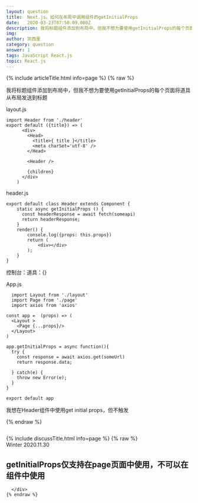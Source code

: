 ```yaml
---
layout: question
title:  Next.js。如何在布局中调用组件的getInitialProps
date:   2020-03-23T07:50:09.000Z
description: 我将标题组件添加到布局中，但我不想为要使用getInitialProps的每个页面将道具从布局发送到标题layout.js  import Hea...
img: 
author: 凯西里
category: question
answer: 1
tags: JavaScript React.js
topic: React.js
---
```

<div class="article-root">
  <div class="article">
    {% include articleTitle.html info=page %}
    {% raw %}
    <div class="article-content"><p><font style="vertical-align: inherit;"><font style="vertical-align: inherit;">我将标题组件添加到布局中，但我不想为要使用getInitialProps的每个页面将道具从布局发送到标题</font></font></p>

<p><font style="vertical-align: inherit;"><font style="vertical-align: inherit;">layout.js  </font></font></p>

<pre><code>import Header from './header'<font></font>
export default ({title}) =&gt; (<font></font>
      &lt;div&gt;<font></font>
        &lt;Head&gt;<font></font>
          &lt;title&gt;{ title }&lt;/title&gt;<font></font>
          &lt;meta charSet='utf-8' /&gt;<font></font>
        &lt;/Head&gt;<font></font>
<font></font>
        &lt;Header /&gt;<font></font>
<font></font>
        {children}<font></font>
      &lt;/div&gt;<font></font>
    )<font></font>
</code></pre>

<p><font style="vertical-align: inherit;"><font style="vertical-align: inherit;">header.js</font></font></p>

<pre><code>export default class Header extends Component {<font></font>
    static async getInitialProps () {<font></font>
      const headerResponse = await fetch(someapi)<font></font>
      return headerResponse;<font></font>
    }<font></font>
    render() {<font></font>
        console.log({props: this.props})<font></font>
        return (<font></font>
            &lt;div&gt;&lt;/div&gt;<font></font>
        );<font></font>
    }<font></font>
}<font></font>
</code></pre>

<p><font style="vertical-align: inherit;"><font style="vertical-align: inherit;">控制台：道具：{}</font></font></p>

<p><font style="vertical-align: inherit;"><font style="vertical-align: inherit;">App.js</font></font></p>

<pre><code>  import Layout from './layout'<font></font>
  import Page from './page'<font></font>
  import axios from 'axios'<font></font>
<font></font>
const app =  (props) =&gt; (<font></font>
  &lt;Layout &gt;<font></font>
    &lt;Page {...props}/&gt;<font></font>
  &lt;/Layout&gt;<font></font>
)<font></font>
<font></font>
app.getInitialProps = async function(){<font></font>
  try {<font></font>
    const response = await axios.get(someUrl)<font></font>
    return response.data;<font></font>
<font></font>
  } catch(e) {<font></font>
    throw new Error(e);<font></font>
  }<font></font>
}<font></font>
<font></font>
export default app<font></font>
</code></pre>

<p><font style="vertical-align: inherit;"><font style="vertical-align: inherit;">我想在Header组件中使用get initial props，但不触发</font></font></p></div>
    {% endraw %}
  </div>
  <p style="height: 0;width:0;overflow: hidden;"> 第2945篇《Next.js。如何在布局中调用组件的getInitialProps》来自Winter(https://github.com/aiyld/aiyld.github.io)的站点</p>
  <div class="discuss-wrapper">
    {% include discussTitle.html info=page %}
    {% raw %}
    <div class="discuss-item">
        <div class="discuss-parent">
          <div class="discuss-meta">
            <span class="discuss-user">Winter</span>
            <span class="discuss-time">2020.11.30</span>
          </div>
          <div class="discuss-comment"><h2>getInitialProps仅支持在page页面中使用，不可以在组件中使用</h2></div>
        </div>
        
      </div>
    {% endraw %}
  </div>
<div>
